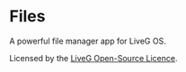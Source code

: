 # Files
A powerful file manager app for LiveG OS.

Licensed by the [LiveG Open-Source Licence](LICENCE.md).
